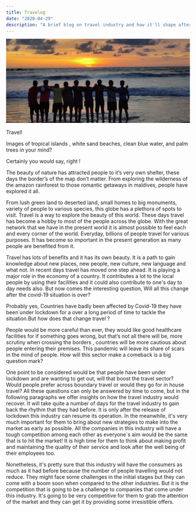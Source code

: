```yaml
---
title: Travelog
date: "2020-04-29"
description: "A brief blog on travel industry and how it'll shape after the coivd-19 outbreak "
---
```

![Travel](./Travel.jpeg)

 Travel!
 
Images of tropical islands , white sand beaches, clean blue water, and palm trees in your mind?

Certainly you would say, right !

The beauty of nature has attracted people to it’s very own shelter, these days the border’s of the map don’t matter. From exploring the wilderness of the amazon rainforest to those romantic getaways in maldives, people have explored it all.

From lush green land to deserted land, small homes to big monuments, variety of people to various species, this globe has a plethora of spots to visit. Travel is a way to explore the beauty of this world. These days travel has become a hobby to most of the people across the globe. With the great network that we have in the present world it is almost possible to feel each and every corner of the world. Everyday, billions of people travel for various purposes. It has become so important in the present generation as many people are benefited from it.

Travel has lots of benefits and it has its own beauty. It is a path to gain knowledge about new places, new people, new culture, new language and what not. In recent days travel has moved one step ahead. It is playing a major role in the economy of a country. It contributes a lot to the local people by using their facilities and it could also contribute to one's day to day needs also. 
But now comes the interesting question, Will all this change after the covid-19 situation is over?

Probably yes, Countries have badly been affected by Covid-19 they have been under lockdown for a over a long period of time to tackle the situation.But how does that change travel ? 

People would be  more careful than ever, they would like good healthcare facilities  for if something goes wrong, but that’s not all there will be, more scrutiny when crossing the borders , countries will be more cautious about people entering their premises. This pandemic will leave its share of scars in the mind of people.
How will this sector make a comeback is a big question mark?

One  point to be considered would be that people have been under lockdown and are wanting to get out, will that boost the travel sector? Would people prefer across boundary travel or would they go for in house travel? All these questions can only be answered by time to come, but in the following paragraphs we offer insights on how the travel industry would recover.
It will take quite a number of  days for the travel industry to gain back the rhythm that they had before. It is only after the release of lockdown this industry can resume its operation. In the meanwhile, it's very much important for them to bring about new strategies to make into the market as early as possible. All the companies in this industry will have a tough competition among each other as everyone`s aim would be the same that is to hit the market! It is high time for them to think about making profit and maintaining the quality of their service and look after the well being of their employees too.

 Nonetheless, it's pretty sure that this industry will have the consumers as much as it had before because the number of people travelling would not reduce. They might face some challenges in the initial stages but they can come with a boom soon when compared to the other industries. But it is the competition that is going to be a challenge to companies that come under this industry. It's going to be very competitive for them to grab the attention of the market and they can get it by providing some irresistible offers.



